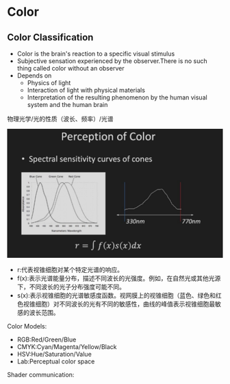 # Color

## Color Classification

+ Color is the brain's reaction to a specific visual stimulus
+ Subjective sensation experienced by the observer.There is no such thing called color without an observer
+ Depends on
  - Physics of light
  - Interaction of light with physical materials
  - Interpretation of the resulting phenomenon by the human visual system and the human brain

物理光学/光的性质（波长、频率）/光谱

<center><img src='./figures/2024-11-06-08-27-06.png',width =60%></center>

+ r:代表视锥细胞对某个特定光谱的响应。
+ f(x):表示光谱能量分布，描述不同波长的光强度。例如，在自然光或其他光源下，不同波长的光子分布强度可能不同。
+ s(x):表示视锥细胞的光谱敏感度函数。视网膜上的视锥细胞（蓝色、绿色和红色视锥细胞）对不同波长的光有不同的敏感性，曲线的峰值表示视锥细胞最敏感的波长范围。

Color Models:
+ RGB:Red/Green/Blue
+ CMYK:Cyan/Magenta/Yellow/Black
+ HSV:Hue/Saturation/Value
+ Lab:Perceptual color space

Shader communication: